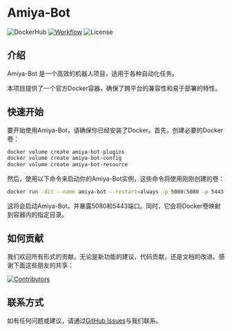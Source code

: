 # Amiya-Bot

![DockerHub](https://img.shields.io/docker/v/hsyhhssyy/amiyabot) [![Workflow](https://img.shields.io/github/actions/workflow/status/hsyhhssyy/amiya-bot-docker/docker-image.yml?branch=master)](https://github.com/hsyhhssyy/amiya-bot-docker/actions)
![License](https://img.shields.io/github/license/hsyhhssyy/amiya-bot-docker)


## 介绍
Amiya-Bot 是一个高效的机器人项目，适用于各种自动化任务。

本项目提供了一个官方Docker容器，确保了跨平台的兼容性和易于部署的特性。

## 快速开始
要开始使用Amiya-Bot，请确保你已经安装了Docker。首先，创建必要的Docker卷：

```bash
docker volume create amiya-bot-plugins
docker volume create amiya-bot-config
docker volume create amiya-bot-resource
```

然后，使用以下命令来启动你的Amiya-Bot实例，这些命令将使用刚刚创建的卷：

```bash
docker run -dit --name amiya-bot --restart=always -p 5080:5080 -p 5443:5443 -v amiya-bot-plugins:/amiyabot/plugins -v amiya-bot-config:/amiyabot/config -v amiya-bot-resource:/amiyabot/resource amiya-bot python3.8 /amiyabot/amiya.py
```

这将会启动Amiya-Bot，并暴露5080和5443端口。同时，它会将Docker卷映射到容器内的指定目录。

## 如何贡献
我们欢迎所有形式的贡献，无论是新功能的建议，代码贡献，还是文档的改进。感谢下面这些朋友的共享：

[![Contributors](https://contributors-img.web.app/image?repo=hsyhhssyy/Amiya-Bot-docker&max=114514&columns=15)](https://github.com/hsyhhssyy/Amiya-Bot-docker/graphs/contributors)

## 联系方式
如有任何问题或建议，请通过[GitHub Issues](https://github.com/hsyhhssyy/amiya-bot-docker/issues)与我们联系。